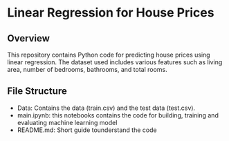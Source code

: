 
# Linear Regression for House Prices

## Overview

This repository contains Python code for predicting house prices using linear regression. The dataset used includes various features such as living area, number of bedrooms, bathrooms, and total rooms.

## File Structure

* Data: Contains the data (train.csv) and the test data (test.csv).
* main.ipynb: this notebooks contains the code for building, training and evaluating machine learning model
* README.md: Short guide tounderstand the code
